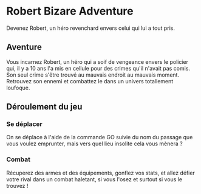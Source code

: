 ﻿# Robert Bizare Adventure
Devenez Robert, un héro revenchard envers celui qui lui a tout pris.


## Aventure
Vous incarnez Robert, un héro qui a soif de vengeance envers le policier qui, il y a 10 ans l'a mis en cellule pour des crimes qu'il n'avait pas comis.
Son seul crime s'être trouvé au mauvais endroit au mauvais moment.
Retrouvez son ennemi et combattez le dans un univers totallement loufoque.

## Déroulement du jeu
### Se déplacer
On se déplace à l'aide de la commande GO suivie du nom du passage que vous voulez emprunter, mais vers quel lieu insolite cela vous mènera ?

### Combat
Récuperez des armes et des équipements, gonflez vos stats, et allez défier votre rival dans un combat haletant, si vous l'osez et surtout si vous le trouvez !
